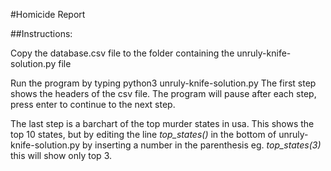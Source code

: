 #Homicide Report

##Instructions:

Copy the database.csv file to the folder containing the unruly-knife-solution.py file

Run the program by typing python3 unruly-knife-solution.py
The first step shows the headers of the csv file.
The program will pause after each step, press enter to continue to the next step.

The last step is a barchart of the top murder states in usa.
This shows the top 10 states, but by editing the line *top_states()* in the bottom of 
unruly-knife-solution.py by inserting a number in the parenthesis eg. *top_states(3)*
this will show only top 3.
